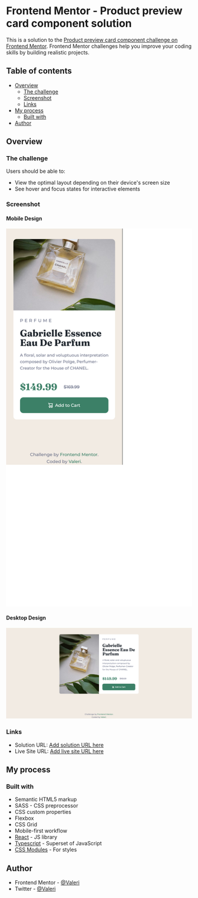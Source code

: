 # Frontend Mentor - Product preview card component solution

This is a solution to the [Product preview card component challenge on Frontend Mentor](https://www.frontendmentor.io/challenges/product-preview-card-component-GO7UmttRfa). Frontend Mentor challenges help you improve your coding skills by building realistic projects.

## Table of contents

-   [Overview](#overview)
    -   [The challenge](#the-challenge)
    -   [Screenshot](#screenshot)
    -   [Links](#links)
-   [My process](#my-process)
    -   [Built with](#built-with)
-   [Author](#author)

## Overview

### The challenge

Users should be able to:

-   View the optimal layout depending on their device's screen size
-   See hover and focus states for interactive elements

### Screenshot

#### Mobile Design

![](./design/screenshot-mobile.png)

#### Desktop Design

![](./design/screenshot-desktop.png)

### Links

-   Solution URL: [Add solution URL here](https://your-solution-url.com)
-   Live Site URL: [Add live site URL here](https://your-live-site-url.com)

## My process

### Built with

-   Semantic HTML5 markup
-   SASS - CSS preprocessor
-   CSS custom properties
-   Flexbox
-   CSS Grid
-   Mobile-first workflow
-   [React](https://reactjs.org/) - JS library
-   [Typescript](https://www.typescriptlang.org/) - Superset of JavaScript
-   [CSS Modules](https://github.com/css-modules/css-modules) - For styles

## Author

-   Frontend Mentor - [@Valeri](https://www.frontendmentor.io/profile/Valeri85)
-   Twitter - [@Valeri](https://twitter.com/Valeri79125128)
